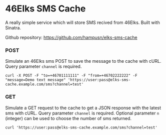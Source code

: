 46Elks SMS Cache
================
A really simple service which will store SMS recived from 46Elks. Built with Sinatra.

Github repository: https://github.com/hampusn/elks-sms-cache

### POST

Simulate an 46Elks sms POST to save the message to the cache with cURL. Query parameter `channel` is required.

	curl -X POST -F "to=+46701111111" -F "from=+46702222222" -F "message=Demo text message" 'https://user:pass@elks-sms-cache.example.com/sms?channel=test'

### GET

Simulate a GET request to the cache to get a JSON response with the latest sms with cURL. Query parameter `channel` is required. Optional parameter `n` (integer) can be used to choose the number of sms returned.

    curl 'https://user:pass@elks-sms-cache.example.com/sms?channel=test'
